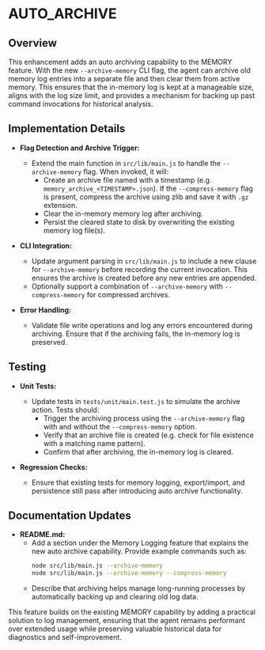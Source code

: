 # AUTO_ARCHIVE

## Overview
This enhancement adds an auto archiving capability to the MEMORY feature. With the new `--archive-memory` CLI flag, the agent can archive old memory log entries into a separate file and then clear them from active memory. This ensures that the in-memory log is kept at a manageable size, aligns with the log size limit, and provides a mechanism for backing up past command invocations for historical analysis.

## Implementation Details
- **Flag Detection and Archive Trigger:**
  - Extend the main function in `src/lib/main.js` to handle the `--archive-memory` flag. When invoked, it will:
    - Create an archive file named with a timestamp (e.g. `memory_archive_<TIMESTAMP>.json`). If the `--compress-memory` flag is present, compress the archive using zlib and save it with `.gz` extension.
    - Clear the in-memory memory log after archiving.
    - Persist the cleared state to disk by overwriting the existing memory log file(s).

- **CLI Integration:**
  - Update argument parsing in `src/lib/main.js` to include a new clause for `--archive-memory` before recording the current invocation. This ensures the archive is created before any new entries are appended.
  - Optionally support a combination of `--archive-memory` with `--compress-memory` for compressed archives.

- **Error Handling:**
  - Validate file write operations and log any errors encountered during archiving. Ensure that if the archiving fails, the in-memory log is preserved.

## Testing
- **Unit Tests:**
  - Update tests in `tests/unit/main.test.js` to simulate the archive action. Tests should:
    - Trigger the archiving process using the `--archive-memory` flag with and without the `--compress-memory` option.
    - Verify that an archive file is created (e.g. check for file existence with a matching name pattern).
    - Confirm that after archiving, the in-memory log is cleared.

- **Regression Checks:**
  - Ensure that existing tests for memory logging, export/import, and persistence still pass after introducing auto archive functionality.

## Documentation Updates
- **README.md:**
  - Add a section under the Memory Logging feature that explains the new auto archive capability. Provide example commands such as:
    ```bash
    node src/lib/main.js --archive-memory
    node src/lib/main.js --archive-memory --compress-memory
    ```
  - Describe that archiving helps manage long-running processes by automatically backing up and clearing old log data.

This feature builds on the existing MEMORY capability by adding a practical solution to log management, ensuring that the agent remains performant over extended usage while preserving valuable historical data for diagnostics and self-improvement.
